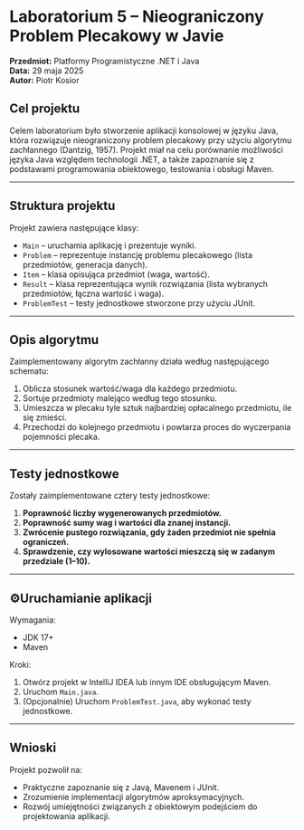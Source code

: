 # Laboratorium 5 – Nieograniczony Problem Plecakowy w Javie

**Przedmiot:** Platformy Programistyczne .NET i Java  
**Data:** 29 maja 2025  
**Autor:** Piotr Kosior

## Cel projektu

Celem laboratorium było stworzenie aplikacji konsolowej w języku Java, która rozwiązuje nieograniczony problem plecakowy przy użyciu algorytmu zachłannego (Dantzig, 1957). Projekt miał na celu porównanie możliwości języka Java względem technologii .NET, a także zapoznanie się z podstawami programowania obiektowego, testowania i obsługi Maven.

---

## Struktura projektu

Projekt zawiera następujące klasy:

- `Main` – uruchamia aplikację i prezentuje wyniki.
- `Problem` – reprezentuje instancję problemu plecakowego (lista przedmiotów, generacja danych).
- `Item` – klasa opisująca przedmiot (waga, wartość).
- `Result` – klasa reprezentująca wynik rozwiązania (lista wybranych przedmiotów, łączna wartość i waga).
- `ProblemTest` – testy jednostkowe stworzone przy użyciu JUnit.

---

## Opis algorytmu

Zaimplementowany algorytm zachłanny działa według następującego schematu:

1. Oblicza stosunek wartość/waga dla każdego przedmiotu.
2. Sortuje przedmioty malejąco według tego stosunku.
3. Umieszcza w plecaku tyle sztuk najbardziej opłacalnego przedmiotu, ile się zmieści.
4. Przechodzi do kolejnego przedmiotu i powtarza proces do wyczerpania pojemności plecaka.

---

## Testy jednostkowe

Zostały zaimplementowane cztery testy jednostkowe:

1. **Poprawność liczby wygenerowanych przedmiotów.**
2. **Poprawność sumy wag i wartości dla znanej instancji.**
3. **Zwrócenie pustego rozwiązania, gdy żaden przedmiot nie spełnia ograniczeń.**
4. **Sprawdzenie, czy wylosowane wartości mieszczą się w zadanym przedziale (1–10).**

---

## ⚙Uruchamianie aplikacji

Wymagania:
- JDK 17+
- Maven

Kroki:
1. Otwórz projekt w IntelliJ IDEA lub innym IDE obsługującym Maven.
2. Uruchom `Main.java`.
3. (Opcjonalnie) Uruchom `ProblemTest.java`, aby wykonać testy jednostkowe.

---

## Wnioski

Projekt pozwolił na:
- Praktyczne zapoznanie się z Javą, Mavenem i JUnit.
- Zrozumienie implementacji algorytmów aproksymacyjnych.
- Rozwój umiejętności związanych z obiektowym podejściem do projektowania aplikacji.
